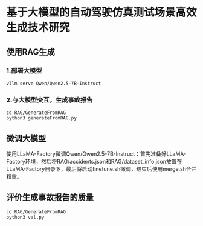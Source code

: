 # 基于大模型的自动驾驶仿真测试场景高效生成技术研究
## 使用RAG生成
### 1.部署大模型
```shell
vllm serve Qwen/Qwen2.5-7B-Instruct
```
### 2.与大模型交互，生成事故报告
```shell
cd RAG/GenerateFromRAG
python3 generateFromRAG.py
```
## 微调大模型
使用LLaMA-Factory微调Qwen/Qwen2.5-7B-Instruct：首先准备好LLaMA-Factory环境，然后将RAG/accidents.json和RAG/dataset_info.json放置在LLaMA-Factory目录下，最后将启动finetune.sh微调，结束后使用merge.sh合并权重。
## 评价生成事故报告的质量
```shell
cd RAG/GenerateFromRAG
python3 val.py
```

